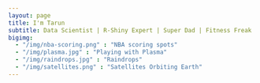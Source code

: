 ```yaml
---
layout: page
title: I'm Tarun
subtitle: Data Scientist | R-Shiny Expert | Super Dad | Fitness Freak
bigimg: 
  - "/img/nba-scoring.png" : "NBA scoring spots"
  - "/img/plasma.jpg" : "Playing with Plasma"
  - "/img/raindrops.jpg" : "Raindrops"
  - "/img/satellites.png" : "Satellites Orbiting Earth"
---
```


